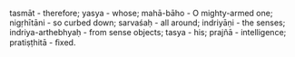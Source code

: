 tasmāt - therefore; yasya - whose; mahā-bāho - O mighty-armed one; nigṛhītāni - so curbed down; sarvaśaḥ - all around; indriyāṇi - the senses; indriya-arthebhyaḥ - from sense objects; tasya - his; prajñā - intelligence; pratiṣṭhitā - ﬁxed.